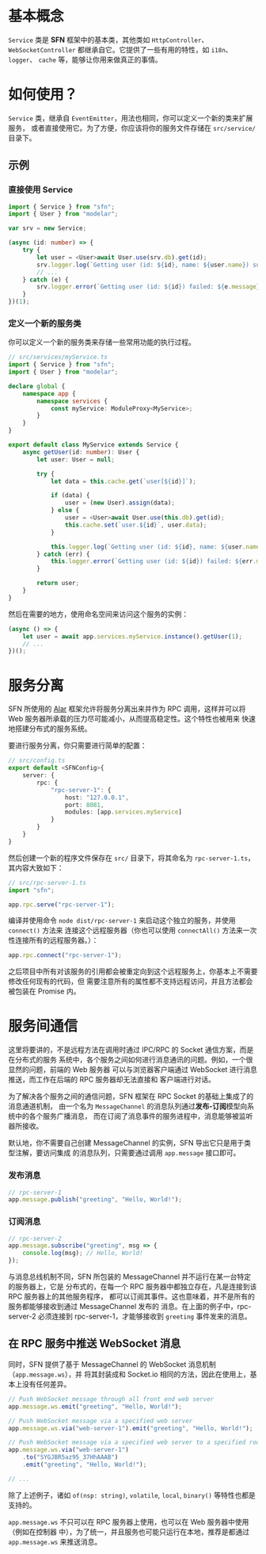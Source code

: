 <!-- title: 服务; order: 10 -->
# 基本概念

`Service` 类是 **SFN** 框架中的基本类，其他类如 `HttpController`、
`WebSocketController` 都继承自它。它提供了一些有用的特性，如 `i18n`、`logger`、
`cache` 等，能够让你用来做真正的事情。

# 如何使用？

`Service` 类，继承自 `EventEmitter`，用法也相同，你可以定义一个新的类来扩展服务，
或者直接使用它。为了方便，你应该将你的服务文件存储在 `src/service/` 目录下。

## 示例

### 直接使用 Service

```typescript
import { Service } from "sfn";
import { User } from "modelar";

var srv = new Service;

(async (id: number) => {
    try {
        let user = <User>await User.use(srv.db).get(id);
        srv.logger.log(`Getting user (id: ${id}, name: ${user.name}) succeed.`);
        // ...
    } catch (e) {
        srv.logger.error(`Getting user (id: ${id}) failed: ${e.message}.`);
    }
})(1);
```

### 定义一个新的服务类

你可以定义一个新的服务类来存储一些常用功能的执行过程。

```typescript
// src/services/myService.ts
import { Service } from "sfn";
import { User } from "modelar";

declare global {
    namespace app {
        namespace services {
            const myService: ModuleProxy<MyService>;
        }
    }
}

export default class MyService extends Service {
    async getUser(id: number): User {
        let user: User = null;

        try {
            let data = this.cache.get(`user[${id}]`);

            if (data) {
                user = (new User).assign(data);
            } else {
                user = <User>await User.use(this.db).get(id);
                this.cache.set(`user.${id}`, user.data);
            }

            this.logger.log(`Getting user (id: ${id}, name: ${user.name}) succeed.`);
        } catch (err) {
            this.logger.error(`Getting user (id: ${id}) failed: ${err.message}.`);
        }

        return user;
    }
}
```

然后在需要的地方，使用命名空间来访问这个服务的实例：

```typescript
(async () => {
    let user = await app.services.myService.instance().getUser(1);
    // ...
})();
```

# 服务分离

SFN 所使用的 [Alar](https://github.com/hyurl/alar) 框架允许将服务分离出来并作为 RPC 
调用，这样并可以将 Web 服务器所承载的压力尽可能减小，从而提高稳定性。这个特性也被用来
快速地搭建分布式的服务系统。

要进行服务分离，你只需要进行简单的配置：

```typescript
// src/config.ts
export default <SFNConfig>{
    server: {
        rpc: {
            "rpc-server-1": {
                host: "127.0.0.1",
                port: 8081,
                modules: [app.services.myService]
            }
        }
    }
}
```

然后创建一个新的程序文件保存在 `src/` 目录下，将其命名为 `rpc-server-1.ts`，其内容大致如下：

```typescript
// src/rpc-server-1.ts
import "sfn";

app.rpc.serve("rpc-server-1");
```

编译并使用命令 `node dist/rpc-server-1` 来启动这个独立的服务，并使用 `connect()` 方法来
连接这个远程服务器（你也可以使用 `connectAll()` 方法来一次性连接所有的远程服务器。）：

```typescript
app.rpc.connect("rpc-server-1");
```

之后项目中所有对该服务的引用都会被重定向到这个远程服务上，你基本上不需要修改任何现有的代码，但
需要注意所有的属性都不支持远程访问，并且方法都会被包装在 Promise 内。

# 服务间通信

这里将要讲的，不是远程方法在调用时通过 IPC/RPC 的 Socket 通信方案，而是在分布式的服务
系统中，各个服务之间如何进行消息通讯的问题。例如，一个很显然的问题，前端的 Web 服务器
可以与浏览器客户端通过 WebSocket 进行消息推送，而工作在后端的 RPC 服务器却无法直接和
客户端进行对话。

为了解决各个服务之间的通信问题，SFN 框架在 RPC Socket 的基础上集成了的消息通道机制，
由一个名为 `MessageChannel` 的消息队列通过**发布-订阅**模型向系统中的各个服务广播消息，
而在订阅了消息事件的服务进程中，消息能够被监听器所接收。

默认地，你不需要自己创建 MessageChannel 的实例，SFN 导出它只是用于类型注解，要访问集成
的消息队列，只需要通过调用 `app.message` 接口即可。

### 发布消息

```typescript
// rpc-server-1
app.message.publish("greeting", "Hello, World!");
```

### 订阅消息

```typescript
// rpc-server-2
app.message.subscribe("greeting", msg => {
    console.log(msg); // Hello, World!
});
```

与消息总线机制不同，SFN 所包装的 MessageChannel 并不运行在某一台特定的服务器上，它是
分布式的，在每一个 RPC 服务器中都独立存在，凡是连接到该 RPC 服务器上的其他服务程序，
都可以订阅其事件。这也意味着，并不是所有的服务都能够接收到通过 MessageChannel 发布的
消息。在上面的例子中，rpc-server-2 必须连接到 rpc-server-1，才能够接收到 `greeting`
事件发来的消息。

## 在 RPC 服务中推送 WebSocket 消息

同时，SFN 提供了基于 MessageChannel 的 WebSocket 消息机制（`app.message.ws`），并
将其封装成和 Socket.io 相同的方法，因此在使用上，基本上没有任何差异。

```typescript
// Push WebSocket message through all front end web server
app.message.ws.emit("greeting", "Hello, World!");

// Push WebSocket message via a specified web server
app.message.ws.via("web-server-1").emit("greeting", "Hello, World!");

// Push WebSocket message via a specified web server to a specified room
app.message.ws.via("web-server-1")
    .to("SYGJBR5az95_37HhAAAB")
    .emit("greeting", "Hello, World!");

// ...
```

除了上述例子，诸如 `of(nsp: string)`, `volatile`, `local`, `binary()` 等特性也都是
支持的。

`app.message.ws` 不只可以在 RPC 服务器上使用，也可以在 Web 服务器中使用（例如在控制器
中），为了统一，并且服务也可能只运行在本地，推荐是都通过 `app.message.ws` 来推送消息。